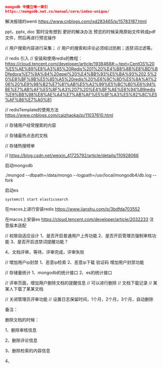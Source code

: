 

```json
mongodb 中建立唯一索引
https://mongodb.net.cn/manual/core/index-unique/
```

解决报错的wenti
https://www.cnblogs.com/jxd283465/p/15783187.html


ppt，pptx, doc 暂时没有想到 更好的解决办法
预览的时候采用原始文件转成pdf文件，然后再进行预览操作


// 用户搜索内容进行采集；
// 用户的搜索和评论必须经过防刷；违禁词过滤等。

// redis 引入
// 安装和使用redis的教程：
https://cloud.tencent.com/developer/article/1938468#:~:text=CentOS%20%E5%AE%89%E8%A3%85%20Redis%201%20%E4%B8%8B%E8%BD%BDfedora%E7%9A%84%20epel%20%E4%BB%93%E5%BA%93%202,5%20%E8%BF%9B%E5%85%A5%20redis%20%E6%9C%8D%E5%8A%A1%206%20%E9%98%B2%E7%81%AB%E5%A2%99%E5%BC%80%E6%94%BE%E7%AB%AF%E5%8F%A3%207%20%E4%BF%AE%E6%94%B9redis%E9%BB%98%E8%AE%A4%E7%AB%AF%E5%8F%A3%E5%92%8C%E5%AF%86%E7%A0%81


// redisTemplate的使用方法
https://www.cnblogs.com/caizhaokai/p/11037610.html

// 存储用户经常搜索的内容

// 存储最热点击的文档

// 存储热搜榜单

// https://blog.csdn.net/weixin_41725792/article/details/110928066



启动mongodb

./mongod --dbpath=/data/mongo --logpath=/usr/local/mongodb4/db.log --fork


启动es
```shell
systemctl start elasticsearch
```


在macos上进行安装redis
https://www.jianshu.com/p/3bdfda703552



在macos上安装es
https://cloud.tencent.com/developer/article/2032233
注意版本适配

// 权限自适应设计
1、是否开启普通用户上传功能
2、是否开启管理员强制审核功能
3、是否开启违禁词提醒功能？

4、文档评审，等待，评审完成，评审失败

// 增加用户ip封禁
1、恶意ip检索
2、恶意ip下载
验证码
增加用户封禁功能

// 存储量统计
1、mongodb的统计接口
2、es的统计接口

// 评审页面，增加用户删除文档的提醒信息
// 可以进行删除
// 文档下载记录
// 某某人下载了某某文档

// 关闭管理员评审功能
// 设置日志保留时间，1个月，2个月，3个月，自动删除


备注：

删除文档的时候：

1、删除审核信息

2、删除评论信息

3、删除检索的内容信息

4、

